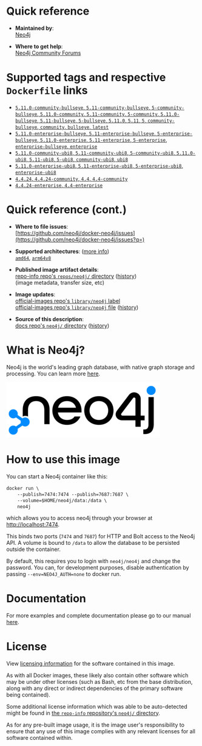 <!--

********************************************************************************

WARNING:

    DO NOT EDIT "neo4j/README.md"

    IT IS AUTO-GENERATED

    (from the other files in "neo4j/" combined with a set of templates)

********************************************************************************

-->

# Quick reference

-	**Maintained by**:  
	[Neo4j](https://github.com/neo4j/docker-neo4j)

-	**Where to get help**:  
	[Neo4j Community Forums](https://community.neo4j.com)

# Supported tags and respective `Dockerfile` links

-	[`5.11.0-community-bullseye`, `5.11-community-bullseye`, `5-community-bullseye`, `5.11.0-community`, `5.11-community`, `5-community`, `5.11.0-bullseye`, `5.11-bullseye`, `5-bullseye`, `5.11.0`, `5.11`, `5`, `community-bullseye`, `community`, `bullseye`, `latest`](https://github.com/neo4j/docker-neo4j-publish/blob/8f65800e6dae9738baeef972c4726d93c02a3e19/5.11.0/bullseye/community/Dockerfile)
-	[`5.11.0-enterprise-bullseye`, `5.11-enterprise-bullseye`, `5-enterprise-bullseye`, `5.11.0-enterprise`, `5.11-enterprise`, `5-enterprise`, `enterprise-bullseye`, `enterprise`](https://github.com/neo4j/docker-neo4j-publish/blob/8f65800e6dae9738baeef972c4726d93c02a3e19/5.11.0/bullseye/enterprise/Dockerfile)
-	[`5.11.0-community-ubi8`, `5.11-community-ubi8`, `5-community-ubi8`, `5.11.0-ubi8`, `5.11-ubi8`, `5-ubi8`, `community-ubi8`, `ubi8`](https://github.com/neo4j/docker-neo4j-publish/blob/8f65800e6dae9738baeef972c4726d93c02a3e19/5.11.0/ubi8/community/Dockerfile)
-	[`5.11.0-enterprise-ubi8`, `5.11-enterprise-ubi8`, `5-enterprise-ubi8`, `enterprise-ubi8`](https://github.com/neo4j/docker-neo4j-publish/blob/8f65800e6dae9738baeef972c4726d93c02a3e19/5.11.0/ubi8/enterprise/Dockerfile)
-	[`4.4.24`, `4.4.24-community`, `4.4`, `4.4-community`](https://github.com/neo4j/docker-neo4j-publish/blob/9c6825e44cbf25790c31fb0c08dc9d15ad3824c5/4.4.24/bullseye/community/Dockerfile)
-	[`4.4.24-enterprise`, `4.4-enterprise`](https://github.com/neo4j/docker-neo4j-publish/blob/9c6825e44cbf25790c31fb0c08dc9d15ad3824c5/4.4.24/bullseye/enterprise/Dockerfile)

# Quick reference (cont.)

-	**Where to file issues**:  
	[https://github.com/neo4j/docker-neo4j/issues](https://github.com/neo4j/docker-neo4j/issues?q=)

-	**Supported architectures**: ([more info](https://github.com/docker-library/official-images#architectures-other-than-amd64))  
	[`amd64`](https://hub.docker.com/r/amd64/neo4j/), [`arm64v8`](https://hub.docker.com/r/arm64v8/neo4j/)

-	**Published image artifact details**:  
	[repo-info repo's `repos/neo4j/` directory](https://github.com/docker-library/repo-info/blob/master/repos/neo4j) ([history](https://github.com/docker-library/repo-info/commits/master/repos/neo4j))  
	(image metadata, transfer size, etc)

-	**Image updates**:  
	[official-images repo's `library/neo4j` label](https://github.com/docker-library/official-images/issues?q=label%3Alibrary%2Fneo4j)  
	[official-images repo's `library/neo4j` file](https://github.com/docker-library/official-images/blob/master/library/neo4j) ([history](https://github.com/docker-library/official-images/commits/master/library/neo4j))

-	**Source of this description**:  
	[docs repo's `neo4j/` directory](https://github.com/docker-library/docs/tree/master/neo4j) ([history](https://github.com/docker-library/docs/commits/master/neo4j))

# What is Neo4j?

Neo4j is the world's leading graph database, with native graph storage and processing. You can learn more [here](http://neo4j.com/developer).

![logo](https://raw.githubusercontent.com/docker-library/docs/56823e63d5b6dd7ddbb9d5d3c4a8947778055d8e/neo4j/logo.png)

# How to use this image

You can start a Neo4j container like this:

```console
docker run \
    --publish=7474:7474 --publish=7687:7687 \
    --volume=$HOME/neo4j/data:/data \
    neo4j
```

which allows you to access neo4j through your browser at [http://localhost:7474](http://localhost:7474).

This binds two ports (`7474` and `7687`) for HTTP and Bolt access to the Neo4j API. A volume is bound to `/data` to allow the database to be persisted outside the container.

By default, this requires you to login with `neo4j/neo4j` and change the password. You can, for development purposes, disable authentication by passing `--env=NEO4J_AUTH=none` to docker run.

# Documentation

For more examples and complete documentation please go to our manual [here](http://neo4j.com/docs/operations-manual/current/deployment/single-instance/docker/).

# License

View [licensing information](https://neo4j.com/licensing) for the software contained in this image.

As with all Docker images, these likely also contain other software which may be under other licenses (such as Bash, etc from the base distribution, along with any direct or indirect dependencies of the primary software being contained).

Some additional license information which was able to be auto-detected might be found in [the `repo-info` repository's `neo4j/` directory](https://github.com/docker-library/repo-info/tree/master/repos/neo4j).

As for any pre-built image usage, it is the image user's responsibility to ensure that any use of this image complies with any relevant licenses for all software contained within.
